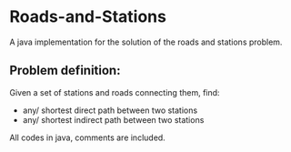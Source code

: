 # Roads-and-Stations
A java implementation for the solution of the roads and stations problem.

## Problem definition:
Given a set of stations and roads connecting them, find:
- any/ shortest direct path between two stations 
- any/ shortest indirect path between two stations

All codes in java, comments are included.

